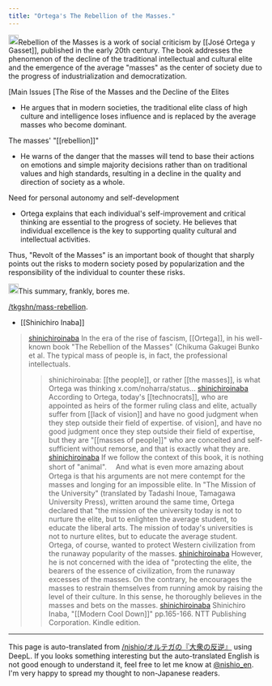 ```yaml
---
title: "Ortega's The Rebellion of the Masses."
---
```


<img src='https://scrapbox.io/api/pages/nishio-en/o3-mini-high/icon' alt='o3-mini-high.icon' height="19.5"/>Rebellion of the Masses is a work of social criticism by [[José Ortega y Gasset]], published in the early 20th century. The book addresses the phenomenon of the decline of the traditional intellectual and cultural elite and the emergence of the average "masses" as the center of society due to the progress of industrialization and democratization.

[Main Issues
[The Rise of the Masses and the Decline of the Elites
- He argues that in modern societies, the traditional elite class of high culture and intelligence loses influence and is replaced by the average masses who become dominant.

The masses' "[[rebellion]]"
- He warns of the danger that the masses will tend to base their actions on emotions and simple majority decisions rather than on traditional values and high standards, resulting in a decline in the quality and direction of society as a whole.

Need for personal autonomy and self-development
- Ortega explains that each individual's self-improvement and critical thinking are essential to the progress of society. He believes that individual excellence is the key to supporting quality cultural and intellectual activities.

Thus, "Revolt of the Masses" is an important book of thought that sharply points out the risks to modern society posed by popularization and the responsibility of the individual to counter these risks.

<img src='https://scrapbox.io/api/pages/nishio-en/nishio/icon' alt='nishio.icon' height="19.5"/>This summary, frankly, bores me.

[/tkgshn/mass-rebellion](https://scrapbox.io/tkgshn/mass-rebellion).

- [[Shinichiro Inaba]]
> [shinichiroinaba](https://x.com/shinichiroinaba/status/1888920959463420321) In the era of the rise of fascism, [[Ortega]], in his well-known book "The Rebellion of the Masses" (Chikuma Gakugei Bunko et al. The typical mass of people is, in fact, the professional intellectuals.
>  >shinichiroinaba: [[the people]], or rather [[the masses]], is what Ortega was thinking x.com/noharra/status...
> [shinichiroinaba](https://x.com/shinichiroinaba/status/1888921098437419177) According to Ortega, today's [[technocrats]], who are appointed as heirs of the former ruling class and elite, actually suffer from [[lack of vision]] and have no good judgment when they step outside their field of expertise. of vision], and have no good judgment once they step outside their field of expertise, but they are "[[masses of people]]" who are conceited and self-sufficient without remorse, and that is exactly what they are.
> [shinichiroinaba](https://x.com/shinichiroinaba/status/1888921152552403099) If we follow the context of this book, it is nothing short of "animal". 　And what is even more amazing about Ortega is that his arguments are not mere contempt for the masses and longing for an impossible elite.
> In "The Mission of the University" (translated by Tadashi Inoue, Tamagawa University Press), written around the same time, Ortega declared that "the mission of the university today is not to nurture the elite, but to enlighten the average student, to educate the liberal arts. The mission of today's universities is not to nurture elites, but to educate the average student. Ortega, of course, wanted to protect Western civilization from the runaway popularity of the masses.
> [shinichiroinaba](https://x.com/shinichiroinaba/status/1888921295729180905) However, he is not concerned with the idea of "protecting the elite, the bearers of the essence of civilization, from the runaway excesses of the masses. On the contrary, he encourages the masses to restrain themselves from running amok by raising the level of their culture. In this sense, he thoroughly believes in the masses and bets on the masses.
> [shinichiroinaba](https://x.com/shinichiroinaba/status/1888921400653812015) Shinichiro Inaba, "[[Modern Cool Down]]" pp.165-166. NTT Publishing Corporation. Kindle edition.


---
This page is auto-translated from [/nishio/オルテガの『大衆の反逆』](https://scrapbox.io/nishio/オルテガの『大衆の反逆』) using DeepL. If you looks something interesting but the auto-translated English is not good enough to understand it, feel free to let me know at [@nishio_en](https://twitter.com/nishio_en). I'm very happy to spread my thought to non-Japanese readers.